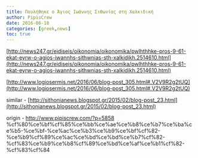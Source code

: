 ```yaml
---
title: Πουλήθηκε ο Άγιος Ιωάννης Σιθωνίας στη Χαλκιδική
author: PipisCrew
date: 2016-06-18
categories: [greek,news]
toc: true
---
```


[http://news247.gr/eidiseis/oikonomia/oikonomika/pwlhthhke-pros-9-61-ekat-eyrw-o-agios-iwannhs-sithwnias-sth-xalkidikh.2514610.html](http://news247.gr/eidiseis/oikonomia/oikonomika/pwlhthhke-pros-9-61-ekat-eyrw-o-agios-iwannhs-sithwnias-sth-xalkidikh.2514610.html)

[http://www.logiosermis.net/2016/06/blog-post_305.html#.V2V9R2g2tUQ](http://www.logiosermis.net/2016/06/blog-post_305.html#.V2V9R2g2tUQ)

similar - 
[http://sithonianews.blogspot.gr/2015/02/blog-post_23.html](http://sithonianews.blogspot.gr/2015/02/blog-post_23.html)

origin - http://www.pipiscrew.com/?p=5858 %cf%80%ce%bf%cf%85%ce%bb%ce%ae%ce%b8%ce%b7%ce%ba%ce%b5-%ce%bf-%ce%ac%ce%b3%ce%b9%ce%bf%cf%82-%ce%b9%cf%89%ce%ac%ce%bd%ce%bd%ce%b7%cf%82-%cf%83%ce%b9%ce%b8%cf%89%ce%bd%ce%af%ce%b1%cf%82-%cf%83%cf%84